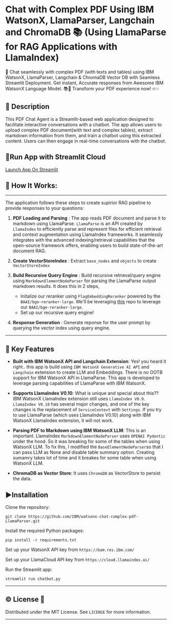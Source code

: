 # Chat with Complex PDF Using IBM WatsonX, LlamaParser, Langchain and ChromaDB 📚 (Using LlamaParse for RAG Applications with LlamaIndex)

🚀 Chat seamlessly with complex PDF (with texts and tables) using IBM WatsonX, LlamaParser, Langchain &amp; ChromaDB Vector DB with Seamless Streamlit Deployment. Get instant, Accurate responses from Awesome IBM WatsonX Language Model. 📚💬 Transform your PDF experience now! 🔥✨

## 📝 Description

This PDF Chat Agent is a Streamlit-based web application designed to facilitate interactive conversations with a chatbot. The app allows users to upload complex PDF document(with text and complex tables), extract markdown information from them, and train a chatbot using this extracted content. Users can then engage in real-time conversations with the chatbot.

## 📢Run App with Streamlit Cloud

[Launch App On Streamlit](https://chat-complx-pdf-watsonx.streamlit.app/)

## 🎯 How It Works:

---

The application follows these steps to create supirior RAG pipeline to provide responses to your questions:

1. **PDF Loading and Parsing** : The app reads PDF document and parse it to markdown using LlamaParse. `LlamaParse` is an API created by `LlamaIndex` to efficiently parse and represent files for efficient retrieval and context augmentation using LlamaIndex frameworks. It seamlessly integrates with the advanced indexing/retrieval capabilities that the open-source framework offers, enabling users to build state-of-the-art document RAG.

2. **Create VectorStoreIndex** : Extract `base_nodes` and `objects` to create `VectorStoreIndex`

3. **Build Recursive Query Engine** : Build recursive retrieval/query engine using `MarkdownElementNodeParser` for parsing the LlamaParse output markdown results. It does this in 2 steps,

   - Initalize our reranker using `FlagEmbeddingReranker` powered by the `BAAI/bge-reranker-large`. We'll be leveraging [this](https://github.com/FlagOpen/FlagEmbedding) repo to leverage our `BAAI/bge-reranker-large`.
   - Set up our recursive query engine!

4. **Response Generation** : Generate reponse for the user prompt by querying the vector index using query engine.

---

## 🎯 Key Features

- **Built with IBM WatsonX API and Langchain Extension**: Yes! you heard it right.. this app is build using `IBM WatsonX Generative AI API` and `Langchain` extension to create LLM and Embeddings. There is no OOTB support for IBM WatsonX API in LlamaParse. This app is developed to leverage parsing capabilities of LlamaParse with IBM WatsonX.

- **Supports LlamaIndex V0.10**: What is unique and special about this?? IBM WatsonX LlamaIndex extension still uses `LlamaIndex V0.9`. `LlamaIndex V0.10` has several major changes, and one of the key changes is the replacement of `ServiceContext` with `Settings`. If you try to use LlamaParse (which uses LlamaIndex V0.10) along with IBM WatsonX LlamaIndex extension, it will not work.

- **Parsing PDF to Markdown using IBM WatsonX LLM**: This is an important. LlamaIndex `MarkdownElementNodeParser` uses `OPENAI Pydentic` under the hood. So it was breaking for some of the tables when using WatsonX LLM. To fix this, I modified the `BaseElementNodeParser`so that I can pass LLM as None and disable table summary option. Creating sumamry takes lot of time and it breakes for some table when using WatsonX LLM.

- **ChromaDB as Vector Store**: It uses `ChromaDB` as VectorStore to persist the data.

## ▶️Installation

Clone the repository:

`git clone https://github.com/IBM/watsonx-chat-complex-pdf-LlamaParser.git`

Install the required Python packages:

`pip install -r requirements.txt`

Set up your WatsonX API key from `https://bam.res.ibm.com/`

Set up your LlamaCloud API key from `https://cloud.llamaindex.ai/`

Run the Streamlit app:

`streamlit run chatbot.py`

---

## ©️ License 🪪

Distributed under the MIT License. See `LICENSE` for more information.

---
